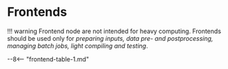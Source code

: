 # Frontends

!!! warning 
    Frontend node are not intended for heavy computing. Frontends should be used only for *preparing inputs, data pre- and postprocessing, managing batch jobs, light compiling and testing*.

--8<-- "frontend-table-1.md"

<!--
!!! note "oven frontend"
    The `oven` frontend is meant to access [`oven` node](../../../computing/infrastructure/specific-nodes#oven-node) only.
-->
